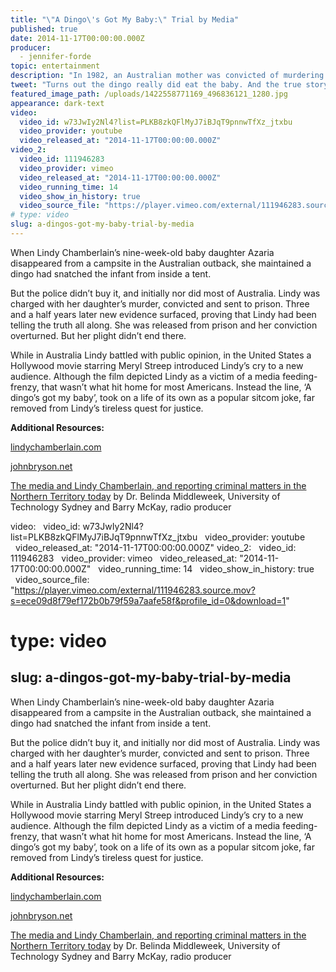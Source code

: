 ```yaml
---
title: "\"A Dingo\'s Got My Baby:\" Trial by Media"
published: true
date: 2014-11-17T00:00:00.000Z
producer:
  - jennifer-forde
topic: entertainment
description: "In 1982, an Australian mother was convicted of murdering her baby daughter. She was later exonerated, but soon fell victim to a joke that distracted the world from the real story."
tweet: "Turns out the dingo really did eat the baby. And the true story behind the joke is a tragic one."
featured_image_path: /uploads/1422558771169_496836121_1280.jpg
appearance: dark-text
video:
  video_id: w73JwIy2Nl4?list=PLKB8zkQFlMyJ7iBJqT9pnnwTfXz_jtxbu
  video_provider: youtube
  video_released_at: "2014-11-17T00:00:00.000Z"
video_2:
  video_id: 111946283
  video_provider: vimeo
  video_released_at: "2014-11-17T00:00:00.000Z"
  video_running_time: 14
  video_show_in_history: true
  video_source_file: "https://player.vimeo.com/external/111946283.source.mov?s=ece09d8f79ef172b0b79f59a7aafe58f&profile_id=0&download=1"
# type: video
slug: a-dingos-got-my-baby-trial-by-media
---
```


When Lindy Chamberlain’s nine-week-old baby daughter Azaria disappeared from a campsite in the Australian outback, she maintained a dingo had snatched the infant from inside a tent.

But the police didn’t buy it, and initially nor did most of Australia. Lindy was charged with her daughter’s murder, convicted and sent to prison. Three and a half years later new evidence surfaced, proving that Lindy had been telling the truth all along. She was released from prison and her conviction overturned. But her plight didn’t end there.

While in Australia Lindy battled with public opinion, in the United States a Hollywood movie starring Meryl Streep introduced Lindy’s cry to a new audience. Although the film depicted Lindy as a victim of a media feeding-frenzy, that wasn’t what hit home for most Americans. Instead the line, ‘A dingo’s got my baby’, took on a life of its own as a popular sitcom joke, far removed from Lindy’s tireless quest for justice.

**Additional Resources:**

[lindychamberlain.com](http://www.lindychamberlain.com)

[johnbryson.net](http://www.johnbryson.net)

[The media and Lindy Chamberlain, and reporting criminal matters in the Northern Territory today](http://www.abc.net.au/radionational/programs/mediareport/the-media-and-lindy-chamberlain2c-and-reporting-criminal-matte/4064942) by Dr. Belinda Middleweek, University of Technology Sydney and Barry McKay, radio producer

video:
  video_id: w73JwIy2Nl4?list=PLKB8zkQFlMyJ7iBJqT9pnnwTfXz_jtxbu
  video_provider: youtube
  video_released_at: "2014-11-17T00:00:00.000Z"
video_2:
  video_id: 111946283
  video_provider: vimeo
  video_released_at: "2014-11-17T00:00:00.000Z"
  video_running_time: 14
  video_show_in_history: true
  video_source_file: "https://player.vimeo.com/external/111946283.source.mov?s=ece09d8f79ef172b0b79f59a7aafe58f&profile_id=0&download=1"
# type: video
slug: a-dingos-got-my-baby-trial-by-media
---

When Lindy Chamberlain’s nine-week-old baby daughter Azaria disappeared from a campsite in the Australian outback, she maintained a dingo had snatched the infant from inside a tent.

But the police didn’t buy it, and initially nor did most of Australia. Lindy was charged with her daughter’s murder, convicted and sent to prison. Three and a half years later new evidence surfaced, proving that Lindy had been telling the truth all along. She was released from prison and her conviction overturned. But her plight didn’t end there.

While in Australia Lindy battled with public opinion, in the United States a Hollywood movie starring Meryl Streep introduced Lindy’s cry to a new audience. Although the film depicted Lindy as a victim of a media feeding-frenzy, that wasn’t what hit home for most Americans. Instead the line, ‘A dingo’s got my baby’, took on a life of its own as a popular sitcom joke, far removed from Lindy’s tireless quest for justice.

**Additional Resources:**

[lindychamberlain.com](http://www.lindychamberlain.com)

[johnbryson.net](http://www.johnbryson.net)

[The media and Lindy Chamberlain, and reporting criminal matters in the Northern Territory today](http://www.abc.net.au/radionational/programs/mediareport/the-media-and-lindy-chamberlain2c-and-reporting-criminal-matte/4064942) by Dr. Belinda Middleweek, University of Technology Sydney and Barry McKay, radio producer


